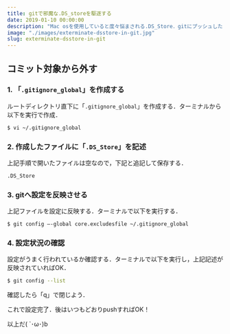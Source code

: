 ```yaml
---
title: gitで邪魔な.DS_storeを駆逐する
date: 2019-01-10 00:00:00
description: "Mac osを使用していると度々悩まされる.DS_Store．gitにプッシュしたときにこいつが存在したときの怒りは計り知れない(｀；ω；´)"
image: "./images/exterminate-dsstore-in-git.jpg"
slug: exterminate-dsstore-in-git
---
```


## **コミット対象から外す**

### **1. 「`.gitignore_global`」を作成する**

ルートディレクトリ直下に「`.gitignore_global`」を作成する．ターミナルから以下を実行で作成．

```bash
$ vi ~/.gitignore_global
```

### **2. 作成したファイルに「`.DS_Store`」を記述**

上記手順で開いたファイルは空なので，下記と追記して保存する．
```bash
.DS_Store
```

### **3. gitへ設定を反映させる**

上記ファイルを設定に反映する．ターミナルで以下を実行する．

```bash
$ git config –-global core.excludesfile ~/.gitignore_global
```

### **4. 設定状況の確認**

設定がうまく行われているか確認する．ターミナルで以下を実行し，上記記述が反映されていればOK．

```bash
$ git config --list
```

確認したら「q」で閉じよう．

これで設定完了．後はいつもどおりpushすればOK！


以上だ( `･ω･)b


